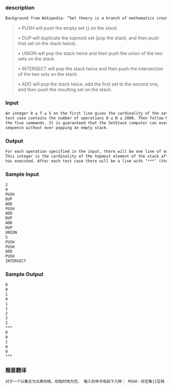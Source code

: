 ### description

```tex
Background from Wikipedia: “Set theory is a branch of mathematics created principally by the German mathematician Georg Cantor at the end of the 19th century. Initially controversial, set theory has come to play the role of a foundational theory in modern mathematics, in the sense of a theory invoked to justify assumptions made in mathematics concerning the existence of mathematical objects (such as numbers or functions) and their properties. Formal versions of set theory also have a foundational role to play as specifying a theoretical ideal of mathematical rigor in proofs.” Given this importance of sets, being the basis of mathematics, a set of eccentric theorist set off to construct a supercomputer operating on sets instead of numbers. The initial SetStack Alpha is under construction, and they need you to simulate it in order to verify the operation of the prototype. The computer operates on a single stack of sets, which is initially empty. After each operation, the cardinality of the topmost set on the stack is output. The cardinality of a set S is denoted |S| and is the number of elements in S. The instruction set of the SetStack Alpha is PUSH, DUP, UNION, INTERSECT, and ADD.
```



> • PUSH will push the empty set {} on the stack. 
>
> • DUP will duplicate the topmost set (pop the stack, and then push that set on the stack twice). 
>
> • UNION will pop the stack twice and then push the union of the two sets on the stack. 
>
> • INTERSECT will pop the stack twice and then push the intersection of the two sets on the stack. 
>
> • ADD will pop the stack twice, add the first set to the second one, and then push the resulting set on the stack.



### Input

```tex
An integer 0 ≤ T ≤ 5 on the first line gives the cardinality of the set of test cases. The first line of each
test case contains the number of operations 0 ≤ N ≤ 2000. Then follow N lines each containing one of
the five commands. It is guaranteed that the SetStack computer can execute all the commands in the
sequence without ever popping an empty stack.
```



### Output

```tex
For each operation specified in the input, there will be one line of output consisting of a single integer.
This integer is the cardinality of the topmost element of the stack after the corresponding command
has executed. After each test case there will be a line with ‘***’ (three asterisks).
```



### Sample Input

```tex
2
9
PUSH
DUP
ADD
PUSH
ADD
DUP
ADD
DUP
UNION
5
PUSH
PUSH
ADD
PUSH
INTERSECT
```



### Sample Output

```tex
0
0
1
0
1
1
2
2
2
***
0
0
1
0
0
***
```



### 题意翻译

```tex
对于一个以集合为元素的栈，初始时栈为空。 输入的命令有如下几种： PUSH：将空集{}压栈 DUP：将栈顶元素复制一份压入栈中 UNION：先进行两次弹栈，将获得的集合A和B取并集，将结果压栈 INTERSECTION：先进行两次弹栈，将获得的集合A和B取交集，将结果压栈 ADD：先进行两次弹栈，将获得的集合A和B中，先出栈的集合（如A先）加入到后出栈的集合，将结果压栈 输出每一步操作后栈顶集合的元素的个数。
```

